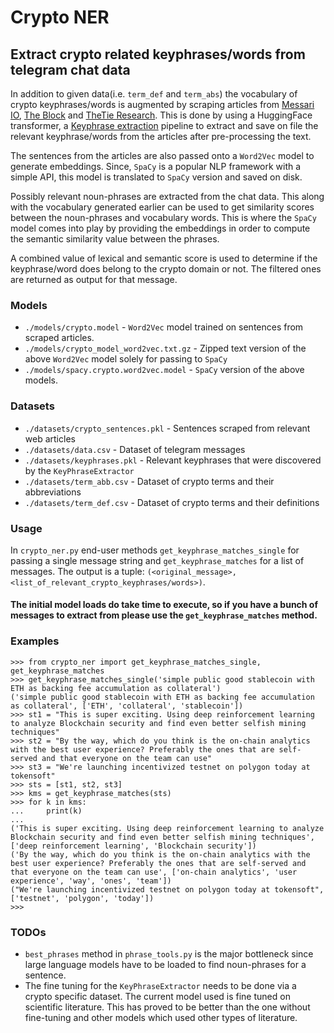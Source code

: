# Crypto NER
## Extract crypto related keyphrases/words from telegram chat data 

In addition to given data(i.e. `term_def` and `term_abs`) the vocabulary of crypto keyphrases/words is augmented by scraping articles from [Messari IO](https://messari.io/news), [The Block](https://www.theblock.co/category/defi) and [TheTie Research](https://research.thetie.io/category/research/). This is done by using a HuggingFace transformer, a [Keyphrase extraction](https://huggingface.co/spaces/ml6team/keyphrase-extraction) pipeline to extract and save on file the relevant keyphrase/words from the articles after pre-processing the text.

The sentences from the articles are also passed onto a `Word2Vec` model to generate embeddings. Since, `SpaCy` is a popular NLP framework with a simple API, this model is translated to `SpaCy` version and saved on disk.

Possibly relevant noun-phrases are extracted from the chat data. This along with the vocabulary generated earlier can be used to get similarity scores between the noun-phrases and vocabulary words. This is where the `SpaCy` model comes into play by providing the embeddings in order to compute the semantic similarity value between the phrases.

A combined value of lexical and semantic score is used to determine if the keyphrase/word does belong to the crypto domain or not. The filtered ones are returned as output for that message.

### Models
- `./models/crypto.model` - `Word2Vec` model trained on sentences from scraped articles.
- `./models/crypto_model_word2vec.txt.gz` - Zipped text version of the above `Word2Vec` model solely for passing to `SpaCy` 
- `./models/spacy.crypto.word2vec.model` - `SpaCy` version of the above models.


### Datasets
- `./datasets/crypto_sentences.pkl` - Sentences scraped from relevant web articles
- `./datasets/data.csv` - Dataset of telegram messages
- `./datasets/keyphrases.pkl` - Relevant keyphrases that were discovered by the `KeyPhraseExtractor`
- `./datasets/term_abb.csv` - Dataset of crypto terms and their abbreviations
- `./datasets/term_def.csv` - Dataset of crypto terms and their definitions

### Usage

In `crypto_ner.py` end-user methods `get_keyphrase_matches_single` for passing a single message string and `get_keyphrase_matches` for a list of messages. The output is a tuple: `(<original_message>, <list_of_relevant_crypto_keyphrases/words>)`.

#### The initial model loads do take time to execute, so if you have a bunch of messages to extract from please use the `get_keyphrase_matches` method.

### Examples

```
>>> from crypto_ner import get_keyphrase_matches_single, get_keyphrase_matches
>>> get_keyphrase_matches_single('simple public good stablecoin with ETH as backing fee accumulation as collateral')
('simple public good stablecoin with ETH as backing fee accumulation as collateral', ['ETH', 'collateral', 'stablecoin'])
>>> st1 = "This is super exciting. Using deep reinforcement learning to analyze Blockchain security and find even better selfish mining techniques"
>>> st2 = "By the way, which do you think is the on-chain analytics with the best user experience? Preferably the ones that are self-served and that everyone on the team can use"
>>> st3 = "We're launching incentivized testnet on polygon today at tokensoft"
>>> sts = [st1, st2, st3]
>>> kms = get_keyphrase_matches(sts)
>>> for k in kms:
...     print(k)
... 
('This is super exciting. Using deep reinforcement learning to analyze Blockchain security and find even better selfish mining techniques', ['deep reinforcement learning', 'Blockchain security'])
('By the way, which do you think is the on-chain analytics with the best user experience? Preferably the ones that are self-served and that everyone on the team can use', ['on-chain analytics', 'user experience', 'way', 'ones', 'team'])
("We're launching incentivized testnet on polygon today at tokensoft", ['testnet', 'polygon', 'today'])
>>> 

```

### TODOs
- `best_phrases` method in `phrase_tools.py` is the major bottleneck since large language models have to be loaded to find noun-phrases for a sentence.
- The fine tuning for the `KeyPhraseExtractor` needs to be done via a crypto specific dataset. The current model used is fine tuned on scientific literature. This has proved to be better than the one without fine-tuning and other models which used other types of literature.